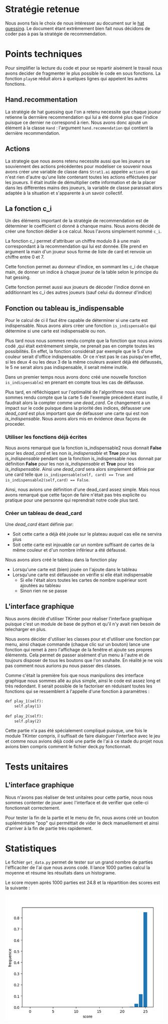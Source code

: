 # Stratégie retenue

Nous avons fais le choix de nous intéresser au document sur le  [hat guessing](https://d0474d97-a-62cb3a1a-s-sites.googlegroups.com/site/rmgpgrwc/research-papers/Hanabi_final.pdf?attachauth=ANoY7coMzpFRtLM4k0xQFM5uHV6_UW4qjYf5C8FRXvHy0NDu8d82FC8cK7Up3O2EhV64LSXjWuFUPUBg5NqQdXyli6nmdMelkYIhgqJlN1v8Gt94H9BJjQmYpiJSPaVfueaxEeqdr70QNzejFypRwhcEw3EGT2FcH0E4WnmQ-LL49xHzV-DIL_O1kCZ12Dq2KIrjElFK-RgkRR1qoM20dsjxFYIweSsDmIlBAMvAX2kAntIKHMHfddk%3D&attredirects=0). Le document étant extrêmement bien fait nous décidons de coder pas à pas la stratégie de recommendation. 

# Points techniques

Pour simplifier la lecture du code et pour se repartir aisément le travail nous avons decider de fragmenter le plus possible le code en sous fonctions. La fonction `play`se réduit alors à quelques lignes qui appelent les autres fonctions.

## Hand.recommentation

La stratégie de hat guessing que l'on a retenu necessite que chaque joueur retienne la derrnière recommendation qui lui a été donné plus que l'indice puisque ce dernier ne correspond à rien. Nous avons donc ajouté un élément à la classe `Hand` : l'argument `hand.recomendation` qui contient la dernière recommendation. 

## Actions

La strategie que nous avons retenu necessite aussi que les joueurs se souviennent des actions précédentes pour modeliser ce souvenir nous avons créer une variable de classe dans `Strat1.ai` appelée `actions` et qui n'est rien d'autre qu'une liste contenant toutes les actions efféctuées par les joueurs. Il était inutile de démultiplier cette information et de la placer dans les différentes mains des joueurs, la variable de classe paraissait alors adaptée à la situation et s'apparente à un savoir collectif.

## La fonction c_i
Un des éléments important de la stratégie de recommendation est de déterminer le coefficient ci donné à chanque mains. Nous avons décidé de créer une fonction dédier à ce calcul. Nous l'avons simplement nommé `c_i`.

La fonction c_i permet d'attribuer un chiffre modulo 8 à une main correspondant à la recommendation qui lui est donnée.
Elle prend en argument la main d'un joueur sous forme de liste de card
et renvoie un chiffre entre 0 et 7.

Cette fonction permet au donneur d'indice, en sommant les
c_i de chaque main, de donner un indice à chaque joueur de la table
selon le principe du hat gessing.

Cette fonction permet aussi aux joueurs de décoder l'indice donné en
additionnant les c_i des autres joueurs (sauf celui du donneur d'indice)

## Fonction ou tableau is_indispensable

Pour le calcul de ci il faut être capable de déterminer si une carte est indispensable. Nous avons alors créer une fonction `is_indispensable` qui détermine si une carte est indispensable ou non. 

Plus tard nous nous sommes rendu compte que la fonction que nous avions codé ,qui était extrêmement simple, ne prenait pas en compte toutes les possibilités. En effet, la fonction considérait par exemple que le 5 d'une couleur serait d'office indispensable. Or ce n'est pas le cas puisqu'en effet, si les deux 4 ou les deux 3 de la même couleurs avaient déjà été défaussés, le 5 ne serait alors pas indispensable, il serait même inutile.

Dans un premier temps nous avons donc créé une nouvelle fonction `is_indispensable2` en prenant en compte tous les cas de défausse.

Plus tard, en réfléchiqqant sur l'optimalité de l'algorithme nous nous sommes rendu compte que la carte 5 de l'exemple précédent étant inutile, il faudrait alors la compter comme une *dead_card*. Ce changement a un impact sur le code puisque dans la priorité des indices, défausser une *dead_card* est plus important que de défausser une carte qui est non *is_indispensable*. Nous avons alors mis en évidence deux façons de proceder.

### Utiliser les fonctions déjà écrites 

Nous avons remarqué que la fonction is_indispensable2 nous donnait **False** pour les *dead_card* et les non *is_indispensable* et **True** pour les *is_indispensable* pendant que la fonction is_indispensable nous donnait par définition **False** pour les non *is_indispensable* et **True** pour les *is_indispensable*. Ainsi une *dead_card* sera alors simplement définie par une card telle que ```is_indispensable(self, card) == True and is_indispensable2(self,card) == False```. 

Ainsi, nous avions une définition d'une dead_card assez simple. Mais nous avons remarqué que cette façon de faire n'était pas très explicite ou pratique pour une personne qui reprendrait notre code plus tard. 

### Créer un tableau de dead_card

Une *dead_card* étant définie par:
* Soit cette carte a déjà été jouée sur le plateau auquel cas elle ne servira plus
* Soit cette carte est injouable car un nombre suffisant de cartes de la même couleur et d'un nombre inférieur a été défaussé.

Nous avons alors créé le tableau dans la fonction play
* Lorsqu'une carte est (bien) jouée on l'ajoute dans le tableau 
* Lorsqu'une carte est défaussée on vérifie si elle était indispensable
  * Si elle l'était alors toutes les cartes de nombre supérieur sont ajoutées au tableau
  * Sinon rien ne se passe

## L'interface graphique

Nous avons décidé d'utiliser TKinter pour réaliser l'interface graphique puisque c'est un module de base de python et qu'il n'y avait rien besoin de telecharger en plus.

Nous avons décider d'utiliser les classes pour et d'utiliser une fonction par menu, ainsi chaque commande (chaque clic sur un bouton) lance une fonction qui remet à zero l'affichage de la fenêtre et ajoute ses propres élémennts. Cela permet de passer aisément d'un menu à l'autre et de toujours disposer de tous les boutons que l'on souhaite. En réalité je ne vois pas comment nous aurions pu nous passer des classes. 

Comme c'était la première fois que nous manipulions des interface graphique nous sommes allé au plus simple, ainsi le code est assez long et très redondant. Il serait possible de le factoriser en réduisant toutes les fonctions qui se ressemblent à l'appelle d'une fonction à paramètres : 
```
def play_1(self):
	self.play(1)

def play_2(self):
	self.play(2)
```

Cette partie n'a pas été spécialement compliqué puisque, une fois le module TKinter compris, il suffisait de faire dialoguer l'interface avec le jeu et comme nous avions déjà codé une partie de l'ai à ce stade du projet nous avions bien compris comment le fichier deck.py fonctionnait. 

# Tests unitaires

## L'interface graphique

Nous n'avons pas réaliser de test unitaires pour cette partie, nous nous sommes contenter de jouer avec l'interface et de verifier que celle-ci fonctionnait correctement. 

Pour tester la fin de la partie et le menu de fin, nous avons créé un bouton supléméntaire "pop" qui perméttait de vider le deck manuellement et ainsi d'arriver à la fin de partie très rapidement.

# Statistiques

Le fichier `get_data.py` permet de tester sur un grand nombre de parties l'éfficaciter de l'ai que nous avons codé. Il lance 1000 parties calcul la moyenne et résume les résultats dans un histograme. 

Le score moyen après 1000 parties est 24.8 et la répartition des scores est la suivante :

![resultats](/src/results.png)
